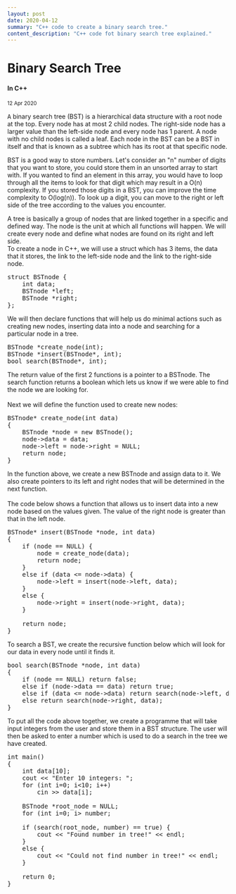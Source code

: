 ```yaml
---
layout: post
date: 2020-04-12
summary: "C++ code to create a binary search tree."
content_description: "C++ code fot binary search tree explained."
---
```

<div media:type="text/omd" class="blog_title_style container">
    <h1><span>Binary Search Tree</span></h1>
    <h4><span>In C++</span></h4>
    <small>12 Apr 2020</small>
</div>

<div media:type="text/omd" class="blog_content_style container">

<p id="blog_text">
<kbd>A</kbd> binary search tree (BST) is a hierarchical data structure with a root node at the top. Every node has at most 2 child nodes. The right-side node has a larger value than the left-side node and every node has 1 parent. A node with no child nodes is called a leaf. Each node in the BST can be a BST in itself and that is known as a subtree which has its root at that specific node.
</p>

<p id="blog_text">
BST is a good way to store numbers. Let's consider an "n" number of digits that you want to store, you could store them in an unsorted array to start with. If you wanted to find an element in this array, you would have to loop through all the items to look for that digit which may result in a O(n) complexity. If you stored those digits in a BST, you can improve the time complexity to O(log(n)). To look up a digit, you can move to the right or left side of the tree according to the values you encounter.
</p>

<p id="blog_text">
A tree is basically a group of nodes that are linked together in a specific and defined way. The node is the unit at which all functions will happen. We will create every node and define what nodes are found on its right and left side.
<br />
To create a node in C++, we will use a struct which has 3 items, the data that it stores, the link to the left-side node and the link to the right-side node.
</p>

<pre>
struct BSTnode {
    int data;
    BSTnode *left;
    BSTnode *right;
};
</pre>

<p id="blog_text">
We will then declare functions that will help us do minimal actions such as creating new nodes, inserting data into a node and searching for a particular node in a tree.
</p>

<pre>
BSTnode *create_node(int);
BSTnode *insert(BSTnode*, int);
bool search(BSTnode*, int);
</pre>

<p id="blog_text">
The return value of the first 2 functions is a pointer to a BSTnode. The search function returns a boolean which lets us know if we were able to find the node we are looking for.
<br />
<br />
Next we will define the function used to create new nodes:
</p>

<pre>
BSTnode* create_node(int data)
{
    BSTnode *node = new BSTnode();
    node->data = data;
    node->left = node->right = NULL;
    return node;
}
</pre>

<p id="blog_text">
In the function above, we create a new BSTnode and assign data to it. We also create pointers to its left and right nodes that will be determined in the next function.
<br />
<br />
The code below shows a function that allows us to insert data into a new node based on the values given. The value of the right node is greater than that in the left node.
</p>

<pre>
BSTnode* insert(BSTnode *node, int data)
{
    if (node == NULL) {
        node = create_node(data);
        return node;
    }
    else if (data <= node->data) {
        node->left = insert(node->left, data);
    }
    else {
        node->right = insert(node->right, data);
    }
    
    return node;
}
</pre>

<p id="blog_text">
To search a BST, we create the recursive function below which will look for our data in every node until it finds it.
</p>

<pre>
bool search(BSTnode *node, int data)
{
    if (node == NULL) return false;
    else if (node->data == data) return true;
    else if (data <= node->data) return search(node->left, data);
    else return search(node->right, data);
}
</pre>

<p id="blog_text">
To put all the code above together, we create a programme that will take input integers from the user and store them in a BST structure. The user will then be asked to enter a number which is used to do a search in the tree we have created.
</p>

<pre>
int main()
{
    int data[10];
    cout << "Enter 10 integers: ";
    for (int i=0; i<10; i++)
        cin >> data[i];

    BSTnode *root_node = NULL;
    for (int i=0; i<sizeof(data); i++)
        root_node = insert(root_node, data[i]);
    
    int number;
    cout << "Enter a number: ";
    cin >> number;
    
    if (search(root_node, number) == true) {
        cout << "Found number in tree!" << endl;
    }
    else {
        cout << "Could not find number in tree!" << endl;
    }
    
    return 0;
}
</pre>


</div>



